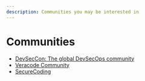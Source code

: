 ```yaml
---
description: Communities you may be interested in
---
```


# Communities

* [DevSecCon: The global DevSecOps community](https://www.devseccon.com/)
* [Veracode Community](https://community.veracode.com/s/)
* [SecureCoding](https://www.securecoding.com/)
